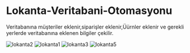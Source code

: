 # Lokanta-Veritabani-Otomasyonu
Veritabanına müşteriler eklenir,siparişler eklenir,Üürnler eklenir ve gerekli yerlerde veritabanına eklenen bilgiler çekilir.

![lokanta2](https://user-images.githubusercontent.com/74898825/219964626-7bc239a4-72ae-4692-b9de-ce781941aa9e.PNG)
![lokanta1](https://user-images.githubusercontent.com/74898825/219964628-1eb1fe72-7db4-45ca-8fbe-764d3ee8c1d3.PNG)
![lokanta3](https://user-images.githubusercontent.com/74898825/219964637-a4c3264f-aa53-43c5-b694-bc702df9c4fc.PNG)
![lokanta5](https://user-images.githubusercontent.com/74898825/219964638-6b04ce6d-d30e-4e21-90dc-5425af1661de.PNG)
